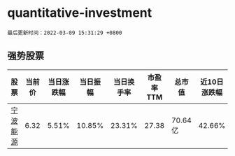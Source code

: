 # quantitative-investment

`最后更新时间：2022-03-09 15:31:29 +0800`

## 强势股票

|股票|当前价|当日涨跌幅|当日振幅|当日换手率|市盈率TTM|总市值|近10日涨跌幅|
|----|----|----|----|----|----|----|----|
|[宁波能源](https://xueqiu.com/S/SH600982)|6.32|5.51%|10.85%|23.31%|27.38|70.64亿|42.66%|
